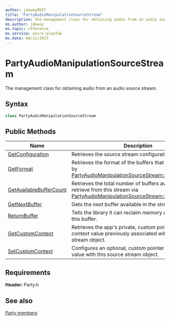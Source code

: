 ```yaml
---
author: jdeweyMSFT
title: "PartyAudioManipulationSourceStream"
description: The management class for obtaining audio from an audio source stream.
ms.author: jdewey
ms.topic: reference
ms.service: azure-playfab
ms.date: 04/11/2023
---
```


# PartyAudioManipulationSourceStream  

The management class for obtaining audio from an audio source stream.  

## Syntax  
  
```cpp  
class PartyAudioManipulationSourceStream  
```  
  
## Public Methods  
  
| Name | Description |  
| --- | --- |  
| [GetConfiguration](methods/partyaudiomanipulationsourcestream_getconfiguration.md) | Retrieves the source stream configuration. |  
| [GetFormat](methods/partyaudiomanipulationsourcestream_getformat.md) | Retrieves the format of the buffers that will be provided by [PartyAudioManipulationSourceStream::GetNextBuffer()](methods/partyaudiomanipulationsourcestream_getnextbuffer.md). |  
| [GetAvailableBufferCount](methods/partyaudiomanipulationsourcestream_getavailablebuffercount.md) | Retrieves the total number of buffers available to retrieve from this stream via [PartyAudioManipulationSourceStream::GetNextBuffer()](methods/partyaudiomanipulationsourcestream_getnextbuffer.md). |  
| [GetNextBuffer](methods/partyaudiomanipulationsourcestream_getnextbuffer.md) | Gets the next buffer available in the stream. |  
| [ReturnBuffer](methods/partyaudiomanipulationsourcestream_returnbuffer.md) | Tells the library it can reclaim memory associated with this buffer. |  
| [GetCustomContext](methods/partyaudiomanipulationsourcestream_getcustomcontext.md) | Retrieves the app's private, custom pointer-sized context value previously associated with this source stream object. |  
| [SetCustomContext](methods/partyaudiomanipulationsourcestream_setcustomcontext.md) | Configures an optional, custom pointer-sized context value with this source stream object. |  

  
  
## Requirements  
  
**Header:** Party.h
  
## See also  
[Party members](../../party_members.md)  

  
  
  
